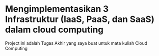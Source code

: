 # Mengimplementasikan 3 Infrastruktur (IaaS, PaaS, dan SaaS) dalam cloud computing

Project ini adalah Tugas Akhir yang saya buat untuk mata kuliah Cloud Computing
